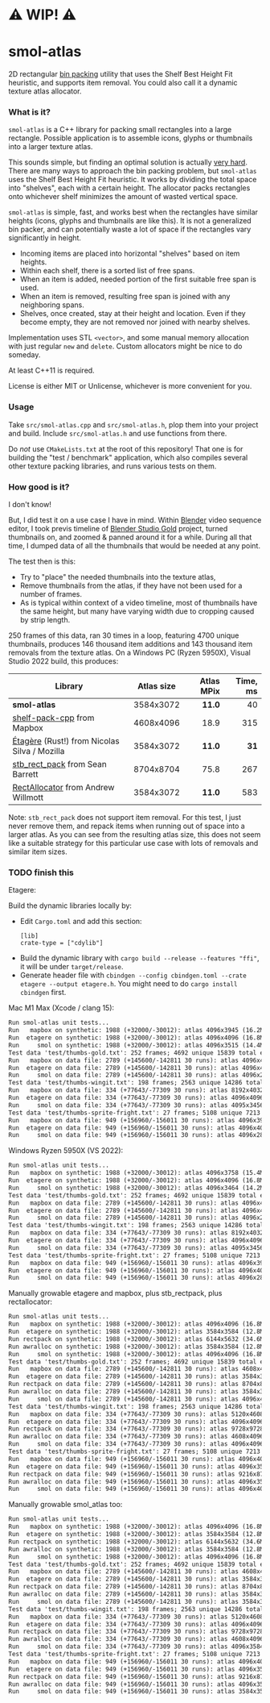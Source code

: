 # :warning: WIP! :warning:

# smol-atlas

2D rectangular [bin packing](https://en.wikipedia.org/wiki/Bin_packing_problem)
utility that uses the Shelf Best Height Fit heuristic, and supports item removal.
You could also call it a dynamic texture atlas allocator.

### What is it?

`smol-atlas` is a C++ library for packing small rectangles into a large rectangle.
Possible application is to assemble icons, glyphs or thumbnails into a larger
texture atlas.

This sounds simple, but finding an optimal solution is actually [very hard](https://en.wikipedia.org/wiki/NP-completeness).
There are many ways to approach the bin packing problem, but `smol-atlas` uses the Shelf Best
Height Fit heuristic.  It works by dividing the total space into "shelves", each with a certain height.
The allocator packs rectangles onto whichever shelf minimizes the amount of wasted vertical space.

`smol-atlas` is simple, fast, and works best when the rectangles have similar heights (icons, glyphs
and thumbnails are like this).  It is not a generalized bin packer, and can potentially waste a
lot of space if the rectangles vary significantly in height.

- Incoming items are placed into horizontal "shelves" based on item heights.
- Within each shelf, there is a sorted list of free spans.
- When an item is added, needed portion of the first suitable free span
  is used.
- When an item is removed, resulting free span is joined with any
  neighboring spans.
- Shelves, once created, stay at their height and location. Even if they
  become empty, they are not removed nor joined with nearby shelves.

Implementation uses STL `<vector>`, and some manual memory allocation
with just regular `new` and `delete`. Custom allocators might be nice to
do someday.

At least C++11 is required.

License is either MIT or Unlicense, whichever is more convenient for you.

### Usage

Take `src/smol-atlas.cpp` and `src/smol-atlas.h`, plop them into your project and build.
Include `src/smol-atlas.h` and use functions from there.

Do *not* use `CMakeLists.txt` at the root of this repository! That one is for building the "test / benchmark"
application, which also compiles several other texture packing libraries, and runs various tests on them.

### How good is it?

I don't know!

But, I did test it on a use case I have in mind. Within [Blender](https://www.blender.org/)
video sequence editor, I took previs timeline of [Blender Studio Gold](https://studio.blender.org/films/gold/) project,
turned thumbnails on, and zoomed & panned around it for a while. During all that time, I dumped data of all the thumbnails
that would be needed at any point.

The test then is this:
- Try to "place" the needed thumbnails into the texture atlas,
- Remove thumbnails from the atlas, if they have not been used for a number of frames.
- As is typical within context of a video timeline, most of thumbnails have the same height, but many have varying width due
  to cropping caused by strip length.

250 frames of this data, ran 30 times in a loop, featuring 4700 unique thumbnails, produces 146 thousand item additions and 
143 thousand item removals from the texture atlas. On a Windows PC (Ryzen 5950X), Visual Studio 2022 build, this produces:

| Library | Atlas size | Atlas MPix | Time, ms |
|---------|------------|-----------:|---------:|
| **smol-atlas** | 3584x3072 | **11.0** | 40 |
| [shelf-pack-cpp](https://github.com/mapbox/shelf-pack-cpp) from Mapbox | 4608x4096 | 18.9 | 315 |
| [Étagère](https://github.com/nical/etagere) (Rust!) from Nicolas Silva / Mozilla | 3584x3072 | **11.0** | **31** |
| [stb_rect_pack](https://github.com/nothings/stb/blob/master/stb_rect_pack.h) from Sean Barrett | 8704x8704 | 75.8 | 267 |
| [RectAllocator](https://gist.github.com/andrewwillmott/f9124eb445df7b3687a666fe36d3dcdb) from Andrew Willmott | 3584x3072 | **11.0** | 583 |

Note: `stb_rect_pack` does not support item removal. For this test, I just never remove them, and repack items when running out of space
into a larger atlas. As you can see from the resulting atlas size, this does not seem like a suitable strategy for this particular
use case with lots of removals and similar item sizes.

### TODO finish this

Etagere:

Build the dynamic libraries locally by:
- Edit `Cargo.toml` and add this section:
  ```
  [lib]
  crate-type = ["cdylib"]
  ```
- Build the dynamic library with `cargo build --release --features "ffi"`, it will be under `target/release`.
- Generate header file with `cbindgen --config cbindgen.toml --crate etagere --output etagere.h`. You might need to do
  `cargo install cbindgen` first.

Mac M1 Max (Xcode / clang 15):
```txt
Run smol-atlas unit tests...
Run   mapbox on synthetic: 1988 (+32000/-30012): atlas 4096x3945 (16.2Mpix) used 8.2Mpix (51.0%), 75.9ms
Run  etagere on synthetic: 1988 (+32000/-30012): atlas 4096x4096 (16.8Mpix) used 8.2Mpix (49.1%), 7.8ms
Run     smol on synthetic: 1988 (+32000/-30012): atlas 4096x3515 (14.4Mpix) used 8.2Mpix (57.2%), 17.6ms
Test data 'test/thumbs-gold.txt': 252 frames; 4692 unique 15839 total entries
Run   mapbox on data file: 2789 (+145600/-142811 30 runs): atlas 4096x4087 (16.7Mpix) used 7.5Mpix (44.8%), 346.8ms
Run  etagere on data file: 2789 (+145600/-142811 30 runs): atlas 4096x4096 (16.8Mpix) used 7.5Mpix (44.7%), 31.3ms
Run     smol on data file: 2789 (+145600/-142811 30 runs): atlas 4096x2170 (8.9Mpix) used 7.5Mpix (84.4%), 39.9ms
Test data 'test/thumbs-wingit.txt': 198 frames; 2563 unique 14286 total entries
Run   mapbox on data file: 334 (+77643/-77309 30 runs): atlas 8192x4032 (33.0Mpix) used 4.4Mpix (13.2%), 90.5ms
Run  etagere on data file: 334 (+77643/-77309 30 runs): atlas 4096x4096 (16.8Mpix) used 4.4Mpix (26.0%), 19.9ms
Run     smol on data file: 334 (+77643/-77309 30 runs): atlas 4095x3456 (14.2Mpix) used 4.4Mpix (30.9%), 23.8ms
Test data 'test/thumbs-sprite-fright.txt': 27 frames; 5108 unique 7213 total entries
Run   mapbox on data file: 949 (+156960/-156011 30 runs): atlas 4096x3959 (16.2Mpix) used 3.5Mpix (21.8%), 206.8ms
Run  etagere on data file: 949 (+156960/-156011 30 runs): atlas 4096x4096 (16.8Mpix) used 3.5Mpix (21.1%), 18.7ms
Run     smol on data file: 949 (+156960/-156011 30 runs): atlas 4096x2889 (11.8Mpix) used 3.5Mpix (29.9%), 27.7ms
```

Windows Ryzen 5950X (VS 2022):
```txt
Run smol-atlas unit tests...
Run   mapbox on synthetic: 1988 (+32000/-30012): atlas 4096x3758 (15.4Mpix) used 8.3Mpix (53.9%), 61.0ms
Run  etagere on synthetic: 1988 (+32000/-30012): atlas 4096x4096 (16.8Mpix) used 8.3Mpix (49.4%), 7.0ms
Run     smol on synthetic: 1988 (+32000/-30012): atlas 4096x3464 (14.2Mpix) used 8.3Mpix (58.4%), 24.0ms
Test data 'test/thumbs-gold.txt': 252 frames; 4692 unique 15839 total entries
Run   mapbox on data file: 2789 (+145600/-142811 30 runs): atlas 4096x4087 (16.7Mpix) used 7.5Mpix (44.8%), 336.0ms
Run  etagere on data file: 2789 (+145600/-142811 30 runs): atlas 4096x4096 (16.8Mpix) used 7.5Mpix (44.7%), 60.0ms
Run     smol on data file: 2789 (+145600/-142811 30 runs): atlas 4096x2170 (8.9Mpix) used 7.5Mpix (84.4%), 75.0ms
Test data 'test/thumbs-wingit.txt': 198 frames; 2563 unique 14286 total entries
Run   mapbox on data file: 334 (+77643/-77309 30 runs): atlas 8192x4032 (33.0Mpix) used 4.4Mpix (13.2%), 97.0ms
Run  etagere on data file: 334 (+77643/-77309 30 runs): atlas 4096x4096 (16.8Mpix) used 4.4Mpix (26.0%), 35.0ms
Run     smol on data file: 334 (+77643/-77309 30 runs): atlas 4095x3456 (14.2Mpix) used 4.4Mpix (30.9%), 43.0ms
Test data 'test/thumbs-sprite-fright.txt': 27 frames; 5108 unique 7213 total entries
Run   mapbox on data file: 949 (+156960/-156011 30 runs): atlas 4096x3959 (16.2Mpix) used 3.5Mpix (21.8%), 197.0ms
Run  etagere on data file: 949 (+156960/-156011 30 runs): atlas 4096x4096 (16.8Mpix) used 3.5Mpix (21.1%), 32.0ms
Run     smol on data file: 949 (+156960/-156011 30 runs): atlas 4096x2889 (11.8Mpix) used 3.5Mpix (29.9%), 47.0ms
```

Manually growable etagere and mapbox, plus stb_rectpack, plus rectallocator:
```txt
Run smol-atlas unit tests...
Run   mapbox on synthetic: 1988 (+32000/-30012): atlas 4096x4096 (16.8Mpix) used 8.2Mpix (48.8%), 64.0ms
Run  etagere on synthetic: 1988 (+32000/-30012): atlas 3584x3584 (12.8Mpix) used 8.2Mpix (64.2%), 8.0ms
Run rectpack on synthetic: 1988 (+32000/-30012): atlas 6144x5632 (34.6Mpix) used 8.1Mpix (23.4%), 37.0ms
Run awralloc on synthetic: 1988 (+32000/-30012): atlas 3584x3584 (12.8Mpix) used 8.3Mpix (64.3%), 161.0ms
Run     smol on synthetic: 1988 (+32000/-30012): atlas 4096x4096 (16.8Mpix) used 8.3Mpix (49.4%), 24.0ms
Test data 'test/thumbs-gold.txt': 252 frames; 4692 unique 15839 total entries
Run   mapbox on data file: 2789 (+145600/-142811 30 runs): atlas 4608x4096 (18.9Mpix) used 7.5Mpix (39.8%), 316.0ms
Run  etagere on data file: 2789 (+145600/-142811 30 runs): atlas 3584x3072 (11.0Mpix) used 7.5Mpix (68.2%), 29.0ms
Run rectpack on data file: 2789 (+145600/-142811 30 runs): atlas 8704x8704 (75.8Mpix) used 7.5Mpix (9.9%), 268.0ms
Run awralloc on data file: 2789 (+145600/-142811 30 runs): atlas 3584x3072 (11.0Mpix) used 7.5Mpix (68.2%), 576.0ms
Run     smol on data file: 2789 (+145600/-142811 30 runs): atlas 4096x4096 (16.8Mpix) used 7.5Mpix (44.7%), 40.0ms
Test data 'test/thumbs-wingit.txt': 198 frames; 2563 unique 14286 total entries
Run   mapbox on data file: 334 (+77643/-77309 30 runs): atlas 5120x4608 (23.6Mpix) used 4.4Mpix (18.5%), 77.0ms
Run  etagere on data file: 334 (+77643/-77309 30 runs): atlas 4096x4096 (16.8Mpix) used 4.4Mpix (26.0%), 20.0ms
Run rectpack on data file: 334 (+77643/-77309 30 runs): atlas 9728x9728 (94.6Mpix) used 4.4Mpix (4.6%), 71.0ms
Run awralloc on data file: 334 (+77643/-77309 30 runs): atlas 4608x4096 (18.9Mpix) used 4.4Mpix (23.1%), 149.0ms
Run     smol on data file: 334 (+77643/-77309 30 runs): atlas 4096x4096 (16.8Mpix) used 4.4Mpix (26.0%), 24.0ms
Test data 'test/thumbs-sprite-fright.txt': 27 frames; 5108 unique 7213 total entries
Run   mapbox on data file: 949 (+156960/-156011 30 runs): atlas 4096x4096 (16.8Mpix) used 3.5Mpix (21.1%), 214.0ms
Run  etagere on data file: 949 (+156960/-156011 30 runs): atlas 4096x3584 (14.7Mpix) used 3.5Mpix (24.1%), 20.0ms
Run rectpack on data file: 949 (+156960/-156011 30 runs): atlas 9216x8704 (80.2Mpix) used 3.5Mpix (4.4%), 324.0ms
Run awralloc on data file: 949 (+156960/-156011 30 runs): atlas 4096x3584 (14.7Mpix) used 3.5Mpix (24.1%), 816.0ms
Run     smol on data file: 949 (+156960/-156011 30 runs): atlas 4096x4096 (16.8Mpix) used 3.5Mpix (21.1%), 31.0ms
```

Manually growable smol_atlas too:
```txt
Run smol-atlas unit tests...
Run   mapbox on synthetic: 1988 (+32000/-30012): atlas 4096x4096 (16.8Mpix) used 8.2Mpix (48.8%), 64.0ms
Run  etagere on synthetic: 1988 (+32000/-30012): atlas 3584x3584 (12.8Mpix) used 8.2Mpix (64.2%), 8.0ms
Run rectpack on synthetic: 1988 (+32000/-30012): atlas 6144x5632 (34.6Mpix) used 8.1Mpix (23.4%), 37.0ms
Run awralloc on synthetic: 1988 (+32000/-30012): atlas 3584x3584 (12.8Mpix) used 8.3Mpix (64.3%), 161.0ms
Run     smol on synthetic: 1988 (+32000/-30012): atlas 4096x4096 (16.8Mpix) used 8.2Mpix (48.8%), 28.0ms
Test data 'test/thumbs-gold.txt': 252 frames; 4692 unique 15839 total entries
Run   mapbox on data file: 2789 (+145600/-142811 30 runs): atlas 4608x4096 (18.9Mpix) used 7.5Mpix (39.8%), 315.0ms
Run  etagere on data file: 2789 (+145600/-142811 30 runs): atlas 3584x3072 (11.0Mpix) used 7.5Mpix (68.2%), 31.0ms
Run rectpack on data file: 2789 (+145600/-142811 30 runs): atlas 8704x8704 (75.8Mpix) used 7.5Mpix (9.9%), 267.0ms
Run awralloc on data file: 2789 (+145600/-142811 30 runs): atlas 3584x3072 (11.0Mpix) used 7.5Mpix (68.2%), 583.0ms
Run     smol on data file: 2789 (+145600/-142811 30 runs): atlas 3584x3072 (11.0Mpix) used 7.5Mpix (68.2%), 40.0ms
Test data 'test/thumbs-wingit.txt': 198 frames; 2563 unique 14286 total entries
Run   mapbox on data file: 334 (+77643/-77309 30 runs): atlas 5120x4608 (23.6Mpix) used 4.4Mpix (18.5%), 78.0ms
Run  etagere on data file: 334 (+77643/-77309 30 runs): atlas 4096x4096 (16.8Mpix) used 4.4Mpix (26.0%), 19.0ms
Run rectpack on data file: 334 (+77643/-77309 30 runs): atlas 9728x9728 (94.6Mpix) used 4.4Mpix (4.6%), 72.0ms
Run awralloc on data file: 334 (+77643/-77309 30 runs): atlas 4608x4096 (18.9Mpix) used 4.4Mpix (23.1%), 144.0ms
Run     smol on data file: 334 (+77643/-77309 30 runs): atlas 4096x3584 (14.7Mpix) used 4.4Mpix (29.8%), 26.0ms
Test data 'test/thumbs-sprite-fright.txt': 27 frames; 5108 unique 7213 total entries
Run   mapbox on data file: 949 (+156960/-156011 30 runs): atlas 4096x4096 (16.8Mpix) used 3.5Mpix (21.1%), 214.0ms
Run  etagere on data file: 949 (+156960/-156011 30 runs): atlas 4096x3584 (14.7Mpix) used 3.5Mpix (24.1%), 22.0ms
Run rectpack on data file: 949 (+156960/-156011 30 runs): atlas 9216x8704 (80.2Mpix) used 3.5Mpix (4.4%), 323.0ms
Run awralloc on data file: 949 (+156960/-156011 30 runs): atlas 4096x3584 (14.7Mpix) used 3.5Mpix (24.1%), 809.0ms
Run     smol on data file: 949 (+156960/-156011 30 runs): atlas 3584x3584 (12.8Mpix) used 3.5Mpix (27.6%), 34.0ms
```
